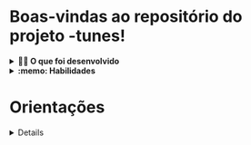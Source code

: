 # Boas-vindas ao repositório do projeto -tunes!

<details>
  <summary><strong>👨‍💻 O que foi desenvolvido</strong></summary><br />

  Neste projeto criei o ?tunes, uma aplicação capaz de reproduzir músicas das mais variadas bandas e artistas, criar uma lista de músicas favoritas e editar o perfil da pessoa usuária logada. Essa aplicação é capaz de:

  - Fazer login;
  - Pesquisar por uma banda ou artista;
  - Listar os álbuns disponíveis dessa banda ou artista;
  - Visualizar as músicas de um álbum selecionado;
  - Reproduzir uma prévia das músicas deste álbum;
  - Favoritar e desfavoritar músicas;
  - Ver a lista de músicas favoritas;
  - Ver o perfil da pessoa logada;
  - Editar o perfil da pessoa logada;

  ### Protótipo do projeto
  Você pode acessar um protótipo no link abaixo:

  https://www.figma.com/file/BDQgAJvOe4KNUjmrYh5t68/TrybeTunes-Figma
</details>

<details>
  <summary><strong>:memo: Habilidades</strong></summary><br />

Neste projeto, fui capaz de:

- Fazer requisições e consumir dados vindos de uma `API`;

- Utilizar os ciclos de vida de um componente React;

- Utilizar a função `setState` de forma a garantir que um determinado código só é executado após o estado ser atualizado

- Utilizar o componente `BrowserRouter` corretamente;

- Criar rotas, mapeando o caminho da URL com o componente correspondente, via `Route`;

- Utilizar o `Switch` do `React Router`

- Criar links de navegação na aplicação com o componente `Link`;
</details>

# Orientações

<details>

  1. Clone o repositório

  - Use o comando: `git clone git@github.com:p4n1k0/project_-tunes.git`.
  - Entre na pasta do repositório que você acabou de clonar:
    - `cd project_-tunes`

  2. Instale as dependências

  - `npm install`.
  
  3. VIsualização do projeto
  
  -`npm start`  


<details>
  <summary><strong>🗣 Me dê feedbacks sobre o projeto!</strong></summary><br />
</details>

---

